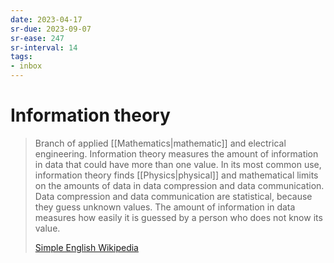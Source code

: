 ```yaml
---
date: 2023-04-17
sr-due: 2023-09-07
sr-ease: 247
sr-interval: 14
tags:
- inbox
---
```


# Information theory

> Branch of applied [[Mathematics|mathematic]] and electrical engineering.
> Information theory measures the amount of information in data that could have
> more than one value. In its most common use, information theory finds
> [[Physics|physical]] and mathematical limits on the amounts of data in data
> compression and data communication. Data compression and data communication
> are statistical, because they guess unknown values. The amount of information
> in data measures how easily it is guessed by a person who does not know its
> value.
>
> [Simple English Wikipedia](https://simple.wikipedia.org/wiki/Information_theory)
